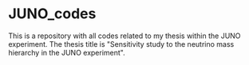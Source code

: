 # JUNO_codes
 
This is a repository with all codes related to my thesis within the JUNO experiment.
The thesis title is "Sensitivity study to the neutrino mass hierarchy in the JUNO experiment".
